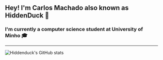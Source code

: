 ## Hey! I'm Carlos Machado also known as HiddenDuck 🦆

### I'm currently a computer science student at University of Minho 🎓

---
![Hiddenduck's GitHub stats](https://github-readme-stats.vercel.app/api?username=hiddenduck&theme=dark&show_icons=true)

